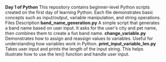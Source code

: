 **Day 1 of Python**
This repository contains beginner-level Python scripts created on the first day of learning Python. Each file demonstrates basic concepts such as input/output, variable manipulation, and string operations.
Files Description
**band_name_generation.py**
A simple script that generates a band name based on user input. It asks for the user's city and pet name, then combines them to create a fun band name.
**change_variable.py**
Demonstrates how to assign and reassign values to variables. Useful for understanding how variables work in Python.
**print_input_variable_len.py**
Takes user input and prints the length of the input string. This helps illustrate how to use the len() function and handle user input.


